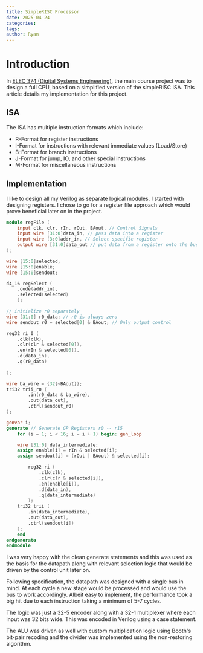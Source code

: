 ```yaml
---
title: SimpleRISC Processor
date: 2025-04-24
categories:
tags: 
author: Ryan
---
```


# Introduction
In [ELEC 374 (Digital Systems Engineering)](https://smithengineering.queensu.ca/ece/undergraduate/courses/elec-374), the main course project was to design a full CPU, based on a simplified version of the simpleRISC ISA. This article details my implementation for this project.

## ISA
The ISA has multiple instruction formats which include:
- R-Format for register instructions
- I-Format for instructions with relevant immediate values (Load/Store)
- B-Format for branch instructions
- J-Format for jump, IO, and other special instructions
- M-Format for miscellaneous instructions

## Implementation
I like to design all my Verilog as separate logical modules. I started with designing registers. I chose to go for a register file approach which would prove beneficial later on in the project. 

```Verilog
module regFile (
	input clk, clr, rIn, rOut, BAout, // Control Signals
	input wire [31:0]data_in, // pass data into a register
	input wire [3:0]addr_in, // Select specific register
	output wire [31:0]data_out // put data from a register onto the bus
);

wire [15:0]selected;
wire [15:0]enable;
wire [15:0]sendout;

d4_16 regSelect (
	.code(addr_in),
	.selected(selected)
	);

// initialize r0 separately
wire [31:0] r0_data; // r0 is always zero
wire sendout_r0 = selected[0] & BAout; // Only output control

reg32 ri_0 (
	.clk(clk),
	.clr(clr & selected[0]),
	.en(rIn & selected[0]),
	.d(data_in),
	.q(r0_data)
	
);

wire ba_wire = {32{~BAout}};
tri32 trii_r0 (
    	.in(r0_data & ba_wire),
    	.out(data_out),
    	.ctrl(sendout_r0)
);

genvar i;
generate // Generate GP Registers r0 -- r15
    for (i = 1; i < 16; i = i + 1) begin: gen_loop

	wire [31:0] data_intermediate;
	assign enable[i] = rIn & selected[i];
	assign sendout[i] = (rOut | BAout) & selected[i];

        reg32 ri (
            .clk(clk), 
            .clr(clr & selected[i]), 
            .en(enable[i]), 
            .d(data_in),
            .q(data_intermediate)
        );
	tri32 trii (
  		.in(data_intermediate),
		.out(data_out),
		.ctrl(sendout[i])
	);
    end
endgenerate
endmodule
```

I was very happy with the clean generate statements and this was used as the basis for the datapath along with relevant selection logic that would be driven by the control unit later on.

Following specification, the datapath was designed with a single bus in mind. At each cycle a new stage would be processed and would use the bus to work accordingly. Albeit easy to implement, the performance took a big hit due to each instruction taking a minimum of 5-7 cycles.

The logic was just a 32-5 encoder along with a 32-1 multiplexer where each input was 32 bits wide. This was encoded in Verilog using a case statement.

The ALU was driven as well with custom multiplication logic using Booth's bit-pair recoding and the divider was implemented using the non-restoring algorithm.